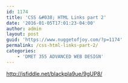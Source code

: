 ```yaml
---
id: 1174
title: 'CSS &#038; HTML Links part 2'
date: '2016-01-05T17:01:23-04:00'
author: admin
layout: post
guid: 'https://www.nuggetofjoy.com/?p=1174'
permalink: /css-html-links-part-2/
categories:
    - 'DMET 355 ADVANCED WEB DESIGN'
---
```


<http://jsfiddle.net/blackpla9ue/9gUP8/>